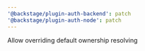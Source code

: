 ```yaml
---
'@backstage/plugin-auth-backend': patch
'@backstage/plugin-auth-node': patch
---
```


Allow overriding default ownership resolving
